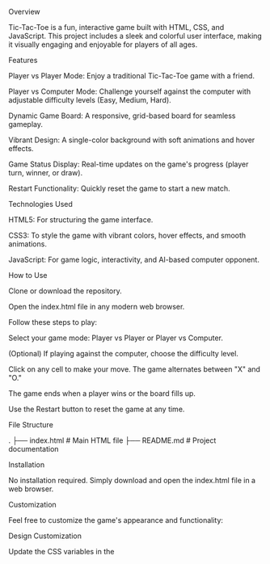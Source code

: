 Overview

Tic-Tac-Toe is a fun, interactive game built with HTML, CSS, and JavaScript. This project includes a sleek and colorful user interface, making it visually engaging and enjoyable for players of all ages.

Features

Player vs Player Mode: Enjoy a traditional Tic-Tac-Toe game with a friend.

Player vs Computer Mode: Challenge yourself against the computer with adjustable difficulty levels (Easy, Medium, Hard).

Dynamic Game Board: A responsive, grid-based board for seamless gameplay.

Vibrant Design: A single-color background with soft animations and hover effects.

Game Status Display: Real-time updates on the game's progress (player turn, winner, or draw).

Restart Functionality: Quickly reset the game to start a new match.

Technologies Used

HTML5: For structuring the game interface.

CSS3: To style the game with vibrant colors, hover effects, and smooth animations.

JavaScript: For game logic, interactivity, and AI-based computer opponent.

How to Use

Clone or download the repository.

Open the index.html file in any modern web browser.

Follow these steps to play:

Select your game mode: Player vs Player or Player vs Computer.

(Optional) If playing against the computer, choose the difficulty level.

Click on any cell to make your move. The game alternates between "X" and "O."

The game ends when a player wins or the board fills up.

Use the Restart button to reset the game at any time.

File Structure

.
├── index.html       # Main HTML file
├── README.md        # Project documentation

Installation

No installation required. Simply download and open the index.html file in a web browser.

Customization

Feel free to customize the game's appearance and functionality:

Design Customization

Update the CSS variables in the <style> section to modify colors and animations.

Adjust the grid or add new styles to enhance the visual appeal.

Feature Enhancement

Expand game logic to include advanced AI strategies.

Add sound effects or animations for a more immersive experience.

Create a leaderboard to track wins.

License

This project is licensed under the MIT License. You are free to use, modify, and distribute it.
